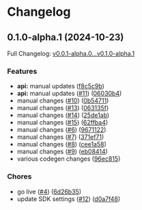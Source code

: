 # Changelog

## 0.1.0-alpha.1 (2024-10-23)

Full Changelog: [v0.0.1-alpha.0...v0.1.0-alpha.1](https://github.com/meorphis/test-repo-11/compare/v0.0.1-alpha.0...v0.1.0-alpha.1)

### Features

* **api:** manual updates ([f8c5c9b](https://github.com/meorphis/test-repo-11/commit/f8c5c9b18b4a2f5c38b3a6466d0ea16bb9f56598))
* **api:** manual updates ([#11](https://github.com/meorphis/test-repo-11/issues/11)) ([06030b4](https://github.com/meorphis/test-repo-11/commit/06030b4caa645c1eb4a2b6fb55de89d29876e14c))
* manual changes ([#10](https://github.com/meorphis/test-repo-11/issues/10)) ([0b54711](https://github.com/meorphis/test-repo-11/commit/0b5471128c5b3b3d337cdaf135a95b6c7c4c9e98))
* manual changes ([#13](https://github.com/meorphis/test-repo-11/issues/13)) ([063135f](https://github.com/meorphis/test-repo-11/commit/063135fb6e62caf4b554749db6e12e640718c49b))
* manual changes ([#14](https://github.com/meorphis/test-repo-11/issues/14)) ([25de1ab](https://github.com/meorphis/test-repo-11/commit/25de1ab71d43385dc270276eef7a17acaf1ad6ad))
* manual changes ([#15](https://github.com/meorphis/test-repo-11/issues/15)) ([62ffba4](https://github.com/meorphis/test-repo-11/commit/62ffba4ea37dc83dad40ba689f3f6de77cbedb80))
* manual changes ([#6](https://github.com/meorphis/test-repo-11/issues/6)) ([9671122](https://github.com/meorphis/test-repo-11/commit/9671122edc4eb06a1aa92be95ca041662b8e758e))
* manual changes ([#7](https://github.com/meorphis/test-repo-11/issues/7)) ([371ef71](https://github.com/meorphis/test-repo-11/commit/371ef71939641e3d7c7500d3b921da03652bfc91))
* manual changes ([#8](https://github.com/meorphis/test-repo-11/issues/8)) ([cee1a58](https://github.com/meorphis/test-repo-11/commit/cee1a584ee3149efef85ed6c0d337f9bfc85b725))
* manual changes ([#9](https://github.com/meorphis/test-repo-11/issues/9)) ([eb08414](https://github.com/meorphis/test-repo-11/commit/eb084147787040310b3ffa7609c479be35eb4390))
* various codegen changes ([96ec815](https://github.com/meorphis/test-repo-11/commit/96ec8151b143404dd9a7fdad28a5145c4e499330))


### Chores

* go live ([#4](https://github.com/meorphis/test-repo-11/issues/4)) ([6d26b35](https://github.com/meorphis/test-repo-11/commit/6d26b35b5a272853ed0277f7dbbadf707a3e6497))
* update SDK settings ([#12](https://github.com/meorphis/test-repo-11/issues/12)) ([d0a7f48](https://github.com/meorphis/test-repo-11/commit/d0a7f48cd33cbe950de19e910f10f772a832f96a))
